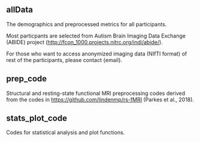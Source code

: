 ## allData
The demographics and preprocessed metrics for all participants. 

Most particpants are selected from Autism Brain Imaging Data Exchange (ABIDE) project (http://fcon_1000.projects.nitrc.org/indi/abide/).

For those who want to access anonymized imaging data (NIfTI format) of rest of the participants, please contact {email}.

## prep_code
Structural and resting-state functional MRI preprocessing codes derived from the codes in https://github.com/lindenmp/rs-fMRI (Parkes et al., 2018).

## stats_plot_code
Codes for statistical analysis and plot functions.